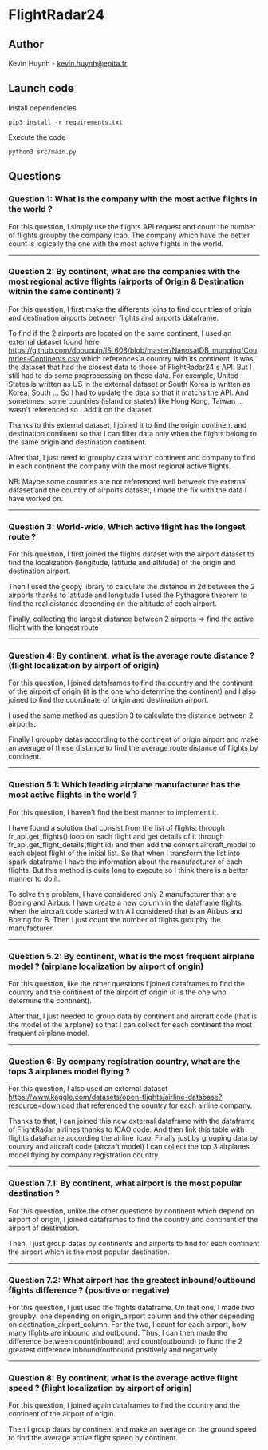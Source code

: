 # FlightRadar24

## Author

Kevin Huynh     - kevin.huynh@epita.fr

## Launch code

Install dependencies

```
pip3 install -r requirements.txt
```

Execute the code
```
python3 src/main.py
```


## Questions 

### Question 1:  What is the company with the most active flights in the world ?

For this question, I simply use the flights API request and count the number of flights groupby the company icao. The company which have the better count is logically the one with the most active flights in the world. 


------
### Question 2: By continent, what are the companies with the most regional active flights (airports of Origin & Destination within the same continent) ?

For this question, I first make the differents joins to find countries of origin and destination airports between flights and airports dataframe.

To find if the 2 airports are located on the same continent, I used an external dataset found here 
https://github.com/dbouquin/IS_608/blob/master/NanosatDB_munging/Countries-Continents.csv which references a country with its continent. 
It was the dataset that had the closest data to those of FlightRadar24's API. But I still had to do some preprocessing on these data. For exemple, United States is written as US in the external dataset or South Korea is written as Korea, South ... So I had to update the data so that it matchs the API. 
And sometimes, some countries (island or states) like Hong Kong, Taiwan ... wasn't referenced so I add it on the dataset. 

Thanks to this external dataset, I joined it to find the origin continent and destination continent so that I can filter data only when the flights belong to the same origin and destination continent.

After that, I just need to groupby data within continent and company to find in each continent the company with the most regional active flights. 

NB: Maybe some countries are not referenced well betweek the external dataset and the country of airports dataset, I made the fix with the data I have worked on. 


-----
### Question 3: World-wide, Which active flight has the longest route ?
For this question, I first joined the flights dataset with the airport dataset to find the localization (longitude, latitude and altitude) of the origin and destination airport.

Then I used the geopy library to calculate the distance in 2d between the 2 airports thanks to latitude and longitude
I used the Pythagore theorem to find the real distance depending on the altitude of each airport. 

Finally, collecting the largest distance between 2 airports => find the active flight with the longest route


-----
### Question 4: By continent, what is the average route distance ? (flight localization by airport of origin)
For this question, I joined dataframes to find the country and the continent of the airport of origin (it is the one who determine the continent) and I also joined to find the coordinate of origin and destination airport. 

I used the same method as question 3 to calculate the distance between 2 airports. 

Finally I groupby datas according to the continent of origin airport and make an average of these distance to find the average route distance of flights by continent. 

-----
### Question 5.1: Which leading airplane manufacturer has the most active flights in the world ?
For this question, I haven't find the best manner to implement it.

I have found a solution that consist from the list of flights: through fr_api.get_flights() loop on each flight and get details of it through fr_api.get_flight_details(flight.id) and then add the content aircraft_model to each object flight of the initial list. So that when I transform the list into spark dataframe I have the information about the manufacturer of each flights. 
But this method is quite long to execute so I think there is a better manner to do it. 

To solve this problem, I have considered only 2 manufacturer that are Boeing and Airbus. I have create a new column in the dataframe flights: when the aircraft code started with A I considered that is an Airbus and Boeing for B. 
Then I just count the number of flights groupby the manufacturer. 

-----
### Question 5.2: By continent, what is the most frequent airplane model ? (airplane localization by airport of origin)
For this question, like the other questions I joined dataframes to find the country and the continent of the airport of origin (it is the one who determine the continent).

After that, I just needed to group data by continent and aircraft code (that is the model of the airplane) so that I can collect for each continent the most frequent airplane model. 

-----
### Question 6: By company registration country, what are the tops 3 airplanes model flying ?
For this question, I also used an external dataset https://www.kaggle.com/datasets/open-flights/airline-database?resource=download that referenced the country for each airline company. 

Thanks to that, I can joined this new external dataframe with the dataframe of FlightRadar airlines thanks to ICAO code. 
And then link this table with flights dataframe according the airline_icao. 
Finally just by grouping data by country and aircraft code (aircraft model) I can collect the top 3 airplanes model flying by company registration country. 


-----
### Question 7.1: By continent, what airport is the most popular destination ?
For this question, unlike the other questions by continent which depend on airport of origin, I joined dataframes to find the country and continent of the airport of destination.

Then, I just group datas by continents and airports to find for each continent the airport which is the most popular destination.

-----
### Question 7.2: What airport has the greatest inbound/outbound flights difference ? (positive or negative)
For this question, I just used the flights dataframe. On that one, I made two groupby: one depending on origin_airport column and the other depending on destination_airport_column. For the two, I count for each airport, how many flights are inbound and outbound. Thus, I can then made the difference between count(inbound) and count(outbound) to fiund the 2 greatest difference inbound/outbound positively and negatively

-----
### Question 8: By continent, what is the average active flight speed ? (flight localization by airport of origin)
For this question, I joined again dataframes to find the country and the continent of the airport of origin. 

Then I group datas by continent and make an average on the ground speed to find the average active flight speed by continent. 